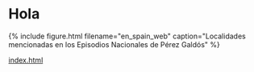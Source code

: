 # Hola 

{% include figure.html filename="en_spain_web" caption="Localidades mencionadas en los Episodios Nacionales de Pérez Galdós" %}





 [index.html](../index.html) 